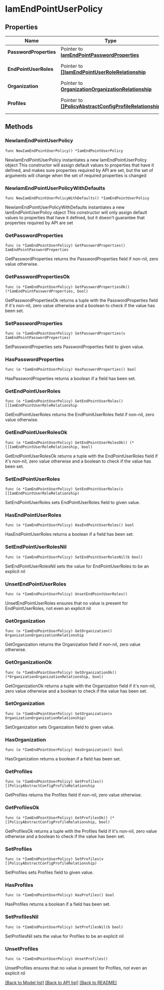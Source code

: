 # IamEndPointUserPolicy

## Properties

Name | Type | Description | Notes
------------ | ------------- | ------------- | -------------
**PasswordProperties** | Pointer to [**IamEndPointPasswordProperties**](iam.EndPointPasswordProperties.md) |  | [optional] 
**EndPointUserRoles** | Pointer to [**[]IamEndPointUserRoleRelationship**](iam.EndPointUserRole.Relationship.md) | An array of relationships to iamEndPointUserRole resources. | [optional] 
**Organization** | Pointer to [**OrganizationOrganizationRelationship**](organization.Organization.Relationship.md) |  | [optional] 
**Profiles** | Pointer to [**[]PolicyAbstractConfigProfileRelationship**](policy.AbstractConfigProfile.Relationship.md) | An array of relationships to policyAbstractConfigProfile resources. | [optional] 

## Methods

### NewIamEndPointUserPolicy

`func NewIamEndPointUserPolicy() *IamEndPointUserPolicy`

NewIamEndPointUserPolicy instantiates a new IamEndPointUserPolicy object
This constructor will assign default values to properties that have it defined,
and makes sure properties required by API are set, but the set of arguments
will change when the set of required properties is changed

### NewIamEndPointUserPolicyWithDefaults

`func NewIamEndPointUserPolicyWithDefaults() *IamEndPointUserPolicy`

NewIamEndPointUserPolicyWithDefaults instantiates a new IamEndPointUserPolicy object
This constructor will only assign default values to properties that have it defined,
but it doesn't guarantee that properties required by API are set

### GetPasswordProperties

`func (o *IamEndPointUserPolicy) GetPasswordProperties() IamEndPointPasswordProperties`

GetPasswordProperties returns the PasswordProperties field if non-nil, zero value otherwise.

### GetPasswordPropertiesOk

`func (o *IamEndPointUserPolicy) GetPasswordPropertiesOk() (*IamEndPointPasswordProperties, bool)`

GetPasswordPropertiesOk returns a tuple with the PasswordProperties field if it's non-nil, zero value otherwise
and a boolean to check if the value has been set.

### SetPasswordProperties

`func (o *IamEndPointUserPolicy) SetPasswordProperties(v IamEndPointPasswordProperties)`

SetPasswordProperties sets PasswordProperties field to given value.

### HasPasswordProperties

`func (o *IamEndPointUserPolicy) HasPasswordProperties() bool`

HasPasswordProperties returns a boolean if a field has been set.

### GetEndPointUserRoles

`func (o *IamEndPointUserPolicy) GetEndPointUserRoles() []IamEndPointUserRoleRelationship`

GetEndPointUserRoles returns the EndPointUserRoles field if non-nil, zero value otherwise.

### GetEndPointUserRolesOk

`func (o *IamEndPointUserPolicy) GetEndPointUserRolesOk() (*[]IamEndPointUserRoleRelationship, bool)`

GetEndPointUserRolesOk returns a tuple with the EndPointUserRoles field if it's non-nil, zero value otherwise
and a boolean to check if the value has been set.

### SetEndPointUserRoles

`func (o *IamEndPointUserPolicy) SetEndPointUserRoles(v []IamEndPointUserRoleRelationship)`

SetEndPointUserRoles sets EndPointUserRoles field to given value.

### HasEndPointUserRoles

`func (o *IamEndPointUserPolicy) HasEndPointUserRoles() bool`

HasEndPointUserRoles returns a boolean if a field has been set.

### SetEndPointUserRolesNil

`func (o *IamEndPointUserPolicy) SetEndPointUserRolesNil(b bool)`

 SetEndPointUserRolesNil sets the value for EndPointUserRoles to be an explicit nil

### UnsetEndPointUserRoles
`func (o *IamEndPointUserPolicy) UnsetEndPointUserRoles()`

UnsetEndPointUserRoles ensures that no value is present for EndPointUserRoles, not even an explicit nil
### GetOrganization

`func (o *IamEndPointUserPolicy) GetOrganization() OrganizationOrganizationRelationship`

GetOrganization returns the Organization field if non-nil, zero value otherwise.

### GetOrganizationOk

`func (o *IamEndPointUserPolicy) GetOrganizationOk() (*OrganizationOrganizationRelationship, bool)`

GetOrganizationOk returns a tuple with the Organization field if it's non-nil, zero value otherwise
and a boolean to check if the value has been set.

### SetOrganization

`func (o *IamEndPointUserPolicy) SetOrganization(v OrganizationOrganizationRelationship)`

SetOrganization sets Organization field to given value.

### HasOrganization

`func (o *IamEndPointUserPolicy) HasOrganization() bool`

HasOrganization returns a boolean if a field has been set.

### GetProfiles

`func (o *IamEndPointUserPolicy) GetProfiles() []PolicyAbstractConfigProfileRelationship`

GetProfiles returns the Profiles field if non-nil, zero value otherwise.

### GetProfilesOk

`func (o *IamEndPointUserPolicy) GetProfilesOk() (*[]PolicyAbstractConfigProfileRelationship, bool)`

GetProfilesOk returns a tuple with the Profiles field if it's non-nil, zero value otherwise
and a boolean to check if the value has been set.

### SetProfiles

`func (o *IamEndPointUserPolicy) SetProfiles(v []PolicyAbstractConfigProfileRelationship)`

SetProfiles sets Profiles field to given value.

### HasProfiles

`func (o *IamEndPointUserPolicy) HasProfiles() bool`

HasProfiles returns a boolean if a field has been set.

### SetProfilesNil

`func (o *IamEndPointUserPolicy) SetProfilesNil(b bool)`

 SetProfilesNil sets the value for Profiles to be an explicit nil

### UnsetProfiles
`func (o *IamEndPointUserPolicy) UnsetProfiles()`

UnsetProfiles ensures that no value is present for Profiles, not even an explicit nil

[[Back to Model list]](../README.md#documentation-for-models) [[Back to API list]](../README.md#documentation-for-api-endpoints) [[Back to README]](../README.md)


